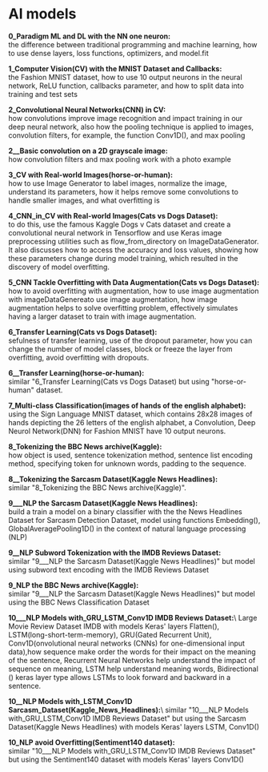 # AI models

**0_Paradigm ML and DL with the NN one neuron:**\
the difference between traditional programming and machine learning, how to use dense layers, loss functions, optimizers, and model.fit

**1_Computer Vision(CV) with the MNIST Dataset and Callbacks:**\
the Fashion MNIST dataset, how to use 10 output neurons in the neural network, ReLU function, callbacks parameter, and how to split data into training and test sets

**2_Convolutional Neural Networks(CNN) in CV:**\
how convolutions improve image recognition and impact training in our deep neural network, also how the pooling technique is applied to images, convolution filters, for example, the function Conv1D(), and max pooling

**2__Basic convolution on a 2D grayscale image:**\
how convolution filters and max pooling work with a photo example

**3_CV with Real-world Images(horse-or-human):**\
how to use Image Generator to label images, normalize the image, understand its parameters, how it helps remove some convolutions to handle smaller images, and what overfitting is

**4_CNN_in_CV with Real-world Images(Cats vs Dogs Dataset):**\
to do this, use the famous Kaggle Dogs v Cats dataset and create a convolutional neural network in Tensorflow and use Keras image preprocessing utilities such as flow_from_directory on ImageDataGenerator. It also discusses how to access the accuracy and loss values, showing how these parameters change during model training, which resulted in the discovery of model overfitting.

**5_CNN Tackle Overfitting with Data Augmentation(Cats vs Dogs Dataset):**\
how to avoid overfitting with augmentation, how to use image augmentation with imageDataGenereato use image augmentation, how image augmentation helps to solve overfitting problem, effectively simulates having a larger dataset to train with image augmentation.

**6_Transfer Learning(Cats vs Dogs Dataset):**\
sefulness of transfer learning, use of the dropout parameter, how you can change the number of model classes, block or freeze the layer from overfitting, avoid overfitting with dropouts.

**6__Transfer Learning(horse-or-human):**\
similar "6_Transfer Learning(Cats vs Dogs Dataset) but using "horse-or-human" dataset.

**7_Multi-class Classification(images of hands of the english alphabet):**\
using the Sign Language MNIST dataset, which contains 28x28 images of hands depicting the 26 letters of the english alphabet, a Convolution, Deep Neurol Network(DNN) for Fashion MNIST have 10 output neurons.

**8_Tokenizing the BBC News archive(Kaggle):**\
how object is used, sentence tokenization method, sentence list encoding method, specifying token for unknown words, padding to the sequence.

**8__Tokenizing the Sarcasm Dataset(Kaggle News Headlines):**\
similar "8_Tokenizing the BBC News archive(Kaggle)".

**9___NLP the Sarcasm Dataset(Kaggle News Headlines):**\
build a train a model on a binary classifier with the the News Headlines Dataset for Sarcasm Detection Dataset, model using functions Embedding(), GlobalAveragePooling1D() in the context of natural language processing (NLP)

**9__NLP Subword Tokenization with the IMDB Reviews Dataset:**\
similar "9___NLP the Sarcasm Dataset(Kaggle News Headlines)" but model using subword text encoding with the IMDB Reviews Dataset 

**9_NLP the BBC News archive(Kaggle):**\
similar "9___NLP the Sarcasm Dataset(Kaggle News Headlines)" but model using the BBC News Classification Dataset 

**10___NLP Models with_GRU_LSTM_Conv1D IMDB Reviews Dataset:**\ 
Large Movie Review Dataset IMDB with models Keras' layers Flatten(), LSTM(long-short-term-memory), GRU(Gated Recurrent Unit), Conv1D(onvolutional neural networks (CNNs) for one-dimensional input data),how sequence make order the words for their impact on the meaning of the sentence, Recurrent Neural Networks help understand the impact of sequence on meaning, LSTM help understand meaning words, Bidirectional () keras layer type allows LSTMs to look forward and backward in a sentence.

**10__NLP Models with_LSTM_Conv1D Sarcasm_Dataset(Kaggle_News_Headlines):**\ 
similar "10___NLP Models with_GRU_LSTM_Conv1D IMDB Reviews Dataset" but using the Sarcasm Dataset(Kaggle News Headlines) with  models Keras' layers LSTM, Conv1D()

**10_NLP avoid Overfitting(Sentiment140 dataset):**\
similar "10___NLP Models with_GRU_LSTM_Conv1D IMDB Reviews Dataset" but using the Sentiment140 dataset with  models Keras' layers Conv1D()

